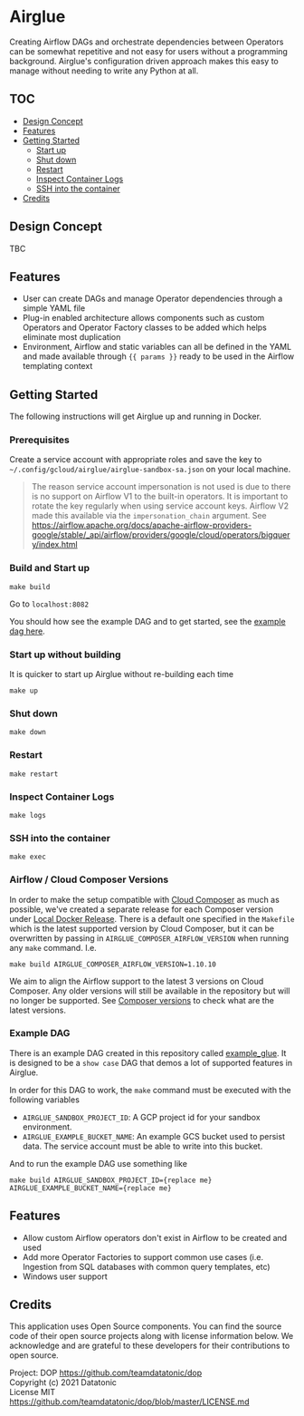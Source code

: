 # Airglue
Creating Airflow DAGs and orchestrate dependencies between Operators can be somewhat repetitive and not easy for users without a programming background. 
Airglue's configuration driven approach makes this easy to manage without needing to write any Python at all.

## TOC
* [Design Concept](#design-concept)
* [Features](#features)
* [Getting Started](#getting-started)
   * [Start up](#start-up)
   * [Shut down](#shut-down)
   * [Restart](#restart)
   * [Inspect Container Logs](#inspect-container-logs)
   * [SSH into the container](#ssh-into-the-container)
* [Credits](#credits)

## Design Concept
TBC

## Features
- User can create DAGs and manage Operator dependencies through a simple YAML file
- Plug-in enabled architecture allows components such as custom Operators and Operator Factory classes to be added which helps eliminate most duplication
- Environment, Airflow and static variables can all be defined in the YAML and made available through `{{ params }}` ready to be used in the Airflow templating context

## Getting Started
The following instructions will get Airglue up and running in Docker.

### Prerequisites
Create a service account with appropriate roles and save the key to `~/.config/gcloud/airglue/airglue-sandbox-sa.json` on your local machine. 

> The reason service account impersonation is not used is due to there is no support on Airflow V1 to the built-in operators.
> It is important to rotate the key regularly when using service account keys. 
> Airflow V2 made this available via the `impersonation_chain` argument. 
> See https://airflow.apache.org/docs/apache-airflow-providers-google/stable/_api/airflow/providers/google/cloud/operators/bigquery/index.html 

### Build and Start up
```
make build
```

Go to `localhost:8082`

You should how see the example DAG and to get started, see the [example dag here](airglue/example/example_glue).

### Start up without building
It is quicker to start up Airglue without re-building each time
```
make up
```

### Shut down
```
make down
```

### Restart
```
make restart
```

### Inspect Container Logs
```
make logs
```

### SSH into the container
```
make exec
```

### Airflow / Cloud Composer Versions
In order to make the setup compatible with [Cloud Composer](https://cloud.google.com/composer) as much as possible, we've created a separate release for each Composer version under [Local Docker Release](infrastructure/docker/release). 
There is a default one specified in the `Makefile` which is the latest supported version by Cloud Composer, but it can be overwritten by passing in `AIRGLUE_COMPOSER_AIRFLOW_VERSION` when running any `make` command. 
I.e. 
```
make build AIRGLUE_COMPOSER_AIRFLOW_VERSION=1.10.10
```

We aim to align the Airflow support to the latest 3 versions on Cloud Composer. Any older versions will still be available in the repository but will no longer be supported.
See [Composer versions](https://cloud.google.com/composer/docs/concepts/versioning/composer-versions) to check what are the latest versions.  

### Example DAG
There is an example DAG created in this repository called [example_glue](airglue/example/example_glue). It is designed to be a `show case` DAG that demos a lot of supported features in Airglue. 

In order for this DAG to work, the `make` command must be executed with the following variables
- `AIRGLUE_SANDBOX_PROJECT_ID`: A GCP project id for your sandbox environment.
- `AIRGLUE_EXAMPLE_BUCKET_NAME`: An example GCS bucket used to persist data. The service account must be able to write into this bucket.

And to run the example DAG use something like
```
make build AIRGLUE_SANDBOX_PROJECT_ID={replace me} AIRGLUE_EXAMPLE_BUCKET_NAME={replace me}
``` 

## Features
- Allow custom Airflow operators don't exist in Airflow to be created and used
- Add more Operator Factories to support common use cases (i.e. Ingestion from SQL databases with common query templates, etc)
- Windows user support

## Credits
This application uses Open Source components. You can find the source code of their open source projects along with license information below. We acknowledge and are grateful to these developers for their contributions to open source.

Project: DOP https://github.com/teamdatatonic/dop   
Copyright (c) 2021 Datatonic   
License MIT https://github.com/teamdatatonic/dop/blob/master/LICENSE.md   